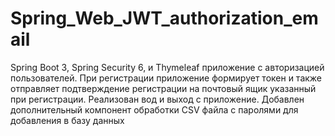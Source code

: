 # Spring_Web_JWT_authorization_email
Spring Boot 3, Spring Security 6, и Thymeleaf приложение с авторизацией пользователей. При регистрации приложение формирует токен и также отправляет подтверждение регистрации на почтовый ящик указанный при регистрации. Реализован вод и выход с приложение. Добавлен дополнительный компонент обработки CSV файла с паролями для добавления в базу данных 
